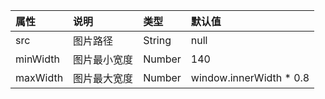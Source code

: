 | 属性           | 说明                       | 类型     |        默认值                                          |
|:--------------|:--------------------------|:--------|:-----------------------------------------------------|
| src          |  图片路径  | String  |        null              |
| minWidth       | 图片最小宽度 | Number   |                     140                        |
| maxWidth        | 图片最大宽度 | Number   |                     window.innerWidth * 0.8                        |